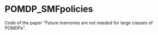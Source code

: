 # POMDP_SMFpolicies
Code of the paper "Future memories are not needed for large classes of POMDPs".
